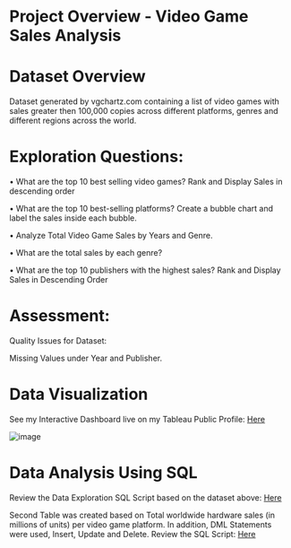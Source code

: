 

# Project Overview - Video Game Sales Analysis


# Dataset Overview

Dataset generated by vgchartz.com containing a list of video games with sales greater then 100,000 copies across different platforms, genres and different regions across the world. 




#  Exploration Questions: 



•	What are the top 10 best selling video games? Rank and Display Sales in descending order 

•	What are the top 10 best-selling platforms? Create a bubble chart and label the sales inside each bubble. 

•	Analyze Total Video Game Sales by Years and Genre. 

•	What are the total sales by each genre? 

•	What are the top 10 publishers with the highest sales? Rank and Display Sales in Descending Order 

# Assessment: 

Quality Issues for Dataset: 

Missing Values under Year and Publisher. 

# Data Visualization

See my Interactive Dashboard live on my Tableau Public Profile: [Here](https://public.tableau.com/app/profile/raman.sayal/viz/VideoGameSalesDashboard_16817646238000/Dashboard1?publish=yes)
 

![image](https://user-images.githubusercontent.com/130886258/232969936-749c74e7-3d23-49c8-ac3c-0dea918fbb81.png)

# Data Analysis Using SQL

Review the Data Exploration SQL Script based on the dataset above: [Here](https://github.com/rsayal/Projects/blob/main/Exploratory%20Data%20Analysis%20-%20Video%20Game%20Sales%20-%20SQL.sql)



Second Table was created based on Total worldwide hardware sales (in millions of units) per video game platform. In addition, DML Statements were used, Insert, Update and Delete. 
Review the SQL Script: [Here](https://github.com/rsayal/Projects/blob/main/Video%20game%20Sales%20Analysis%20-%20Creating%20Table-Insert-Update-Delete%20Data.sql)












